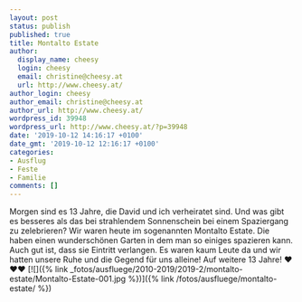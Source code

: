 ```yaml
---
layout: post
status: publish
published: true
title: Montalto Estate
author:
  display_name: cheesy
  login: cheesy
  email: christine@cheesy.at
  url: http://www.cheesy.at/
author_login: cheesy
author_email: christine@cheesy.at
author_url: http://www.cheesy.at/
wordpress_id: 39948
wordpress_url: http://www.cheesy.at/?p=39948
date: '2019-10-12 14:16:17 +0100'
date_gmt: '2019-10-12 12:16:17 +0100'
categories:
- Ausflug
- Feste
- Familie
comments: []
---
```

Morgen sind es 13 Jahre, die David und ich verheiratet sind. Und was gibt es besseres als das bei strahlendem Sonnenschein bei einem Spaziergang zu zelebrieren?
Wir waren heute im sogenannten Montalto Estate. Die haben einen wunderschönen Garten in dem man so einiges spazieren kann. Auch gut ist, dass sie Eintritt verlangen. Es waren kaum Leute da und wir hatten unsere Ruhe und die Gegend für uns alleine!
Auf weitere 13 Jahre! ❤️❤️❤️
[![]({% link _fotos/ausfluege/2010-2019/2019-2/montalto-estate/Montalto-Estate-001.jpg %})]({% link /fotos/ausfluege/montalto-estate/ %})
